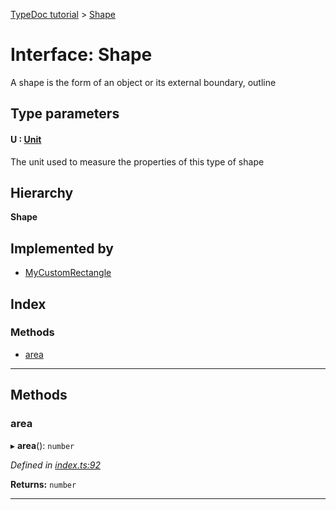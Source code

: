 [TypeDoc tutorial](../README.md) > [Shape](../interfaces/shape.md)

# Interface: Shape

A shape is the form of an object or its external boundary, outline

## Type parameters
#### U :  [Unit](unit.md)

The unit used to measure the properties of this type of shape

## Hierarchy

**Shape**

## Implemented by

* [MyCustomRectangle](../classes/mycustomrectangle.md)

## Index

### Methods

* [area](shape.md#area)

---

## Methods

<a id="area"></a>

###  area

▸ **area**(): `number`

*Defined in [index.ts:92](https://github.com/cancerberoSgx/typedoc-site/blob/33ece85/tutorial-src/src/index.ts#L92)*

**Returns:** `number`

___

